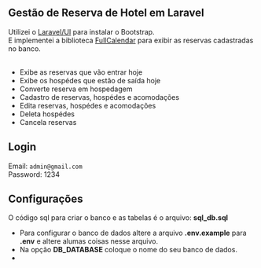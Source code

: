 ## Gestão de Reserva de Hotel em Laravel

Utilizei o [Laravel/UI](https://github.com/laravel/ui) para instalar o Bootstrap.<br/>
E implementei a biblioteca [FullCalendar](https://fullcalendar.io/) para exibir as reservas cadastradas no banco.<br/><br/>

<ul>
	<li>Exibe as reservas que vão entrar hoje</li>
	<li>Exibe os hospédes que estão de saída hoje</li>
	<li>Converte reserva em hospedagem</li>
	<li>Cadastro de reservas, hospédes e acomodações </li>
	<li>Edita reservas, hospédes e acomodações</li>
	<li>Deleta hospédes</li>
	<li>Cancela reservas</li>
</ul>

## Login

Email: `admin@gmail.com`<br/>
Password: 1234<br/>

## Configurações

O código sql para criar o banco e as tabelas é o arquivo: <strong>sql_db.sql</strong><br/>

<ul>
	<li>Para configurar o banco de dados altere a arquivo <strong>.env.example</strong> para <strong>.env</strong> e altere alumas coisas nesse arquivo.</li>
	<li>Na opção <strong>DB_DATABASE</strong> coloque o nome do seu banco de dados.<li/>
</ul>